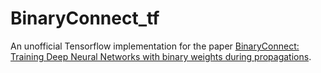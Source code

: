 # BinaryConnect_tf
An unofficial Tensorflow implementation for the paper <a href="http://arxiv.org/abs/1511.00363">BinaryConnect: Training Deep Neural Networks with binary weights during propagations</a>.
